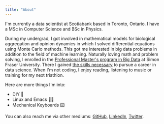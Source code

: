```yaml
---
title: "About"
---
```


I'm currently a data scientist at Scotiabank based in Toronto, Ontario. I have a MSc in Computer Science and BSc in Physics.

During my undergrad, I got involved in mathematical models for biological aggregation and opinion dynamics in which I solved differential equations using Monte Carlo methods. This got me interested in big data problems in addition to the field of machine learning. Naturally loving math and problem solving, I enrolled in the [Professional Master's program in Big Data](https://www.sfu.ca/bigdata) at Simon Fraser University. There I gained [the skills necessary](https://www.youtube.com/watch?v=8bJOuFC4KPI) to pursue a career in data science. When I'm not coding, I enjoy reading, listening to music or training for my next triathlon.

Here are more things I'm into:

* DIY 🔨
* Linux and Emacs 🐱‍💻
* Mechanical Keyboards ⌨️

You can also reach me via other mediums: [GitHub](https://github.com/dtcrout), [LinkedIn](https://www.linkedin.com/in/darshancrout/), [Twitter](https://twitter.com/durshmallow).

